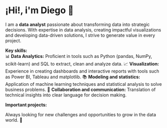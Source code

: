 # ¡Hi!, i'm Diego 🙌
I am a **data analyst** passionate about transforming data into strategic decisions. With expertise in data analysis, creating impactful visualizations and developing data-driven solutions, I strive to generate value in every project.  

**Key skills:**  
📊 **Data Analytics:** Proficient in tools such as Python (pandas, NumPy, scikit-learn) and SQL to extract, clean and analyze data.
📈 **Visualization:** Experience in creating dashboards and interactive reports with tools such as Power BI, Tableau and matplotlib.
📚 **Modeling and statistics:** Application of machine learning techniques and statistical analysis to solve business problems.
🤝 **Collaboration and communication:** Translation of technical insights into clear language for decision making. 

**Important projects:**   

Always looking for new challenges and opportunities to grow in the data world. 🚀
